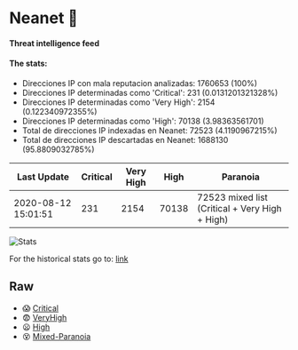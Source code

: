 # Neanet :hocho:
#### Threat intelligence feed
#### The stats:

- Direcciones IP con mala reputacion analizadas: 1760653 (100%)
- Direcciones IP determinadas como 'Critical':  231 (0.0131201321328%)
- Direcciones IP determinadas como 'Very High':  2154 (0.122340972355%)
- Direcciones IP determinadas como 'High':  70138 (3.98363561701)
- Total de direcciones IP indexadas en Neanet:  72523 (4.1190967215%)
- Total de direcciones IP descartadas en Neanet:  1688130 (95.8809032785%)

| Last Update | Critical | Very High | High | Paranoia |
| --- | --- | --- | --- | --- |
| 2020-08-12 15:01:51 | 231 | 2154 | 70138 | 72523 mixed list (Critical + Very High + High)|

![Stats](https://docs.google.com/spreadsheets/d/e/2PACX-1vSnaNMIXVabIpDJjufMlzH7poXnshF3mgd8Is1g9ytUEzVsP5my4Trn8f-xkoLLQ38xpL3HtmUexLo6/pubchart?oid=501124687&format=image)

For the historical stats go to: [link](/stats.csv)
## Raw
- :scream: [Critical](https://raw.githubusercontent.com/JavaGarcia/Neanet/master/blacklists/neanet_critical.txt)
- :fearful: [VeryHigh](https://raw.githubusercontent.com/JavaGarcia/Neanet/master/blacklists/neanet_veryHigh.txtt)
- :frowning: [High](https://raw.githubusercontent.com/JavaGarcia/Neanet/master/blacklists/neanet_high.txt)
- :dizzy_face: [Mixed-Paranoia](https://raw.githubusercontent.com/JavaGarcia/Neanet/master/blacklists/neanet_all.txt)
































































































































